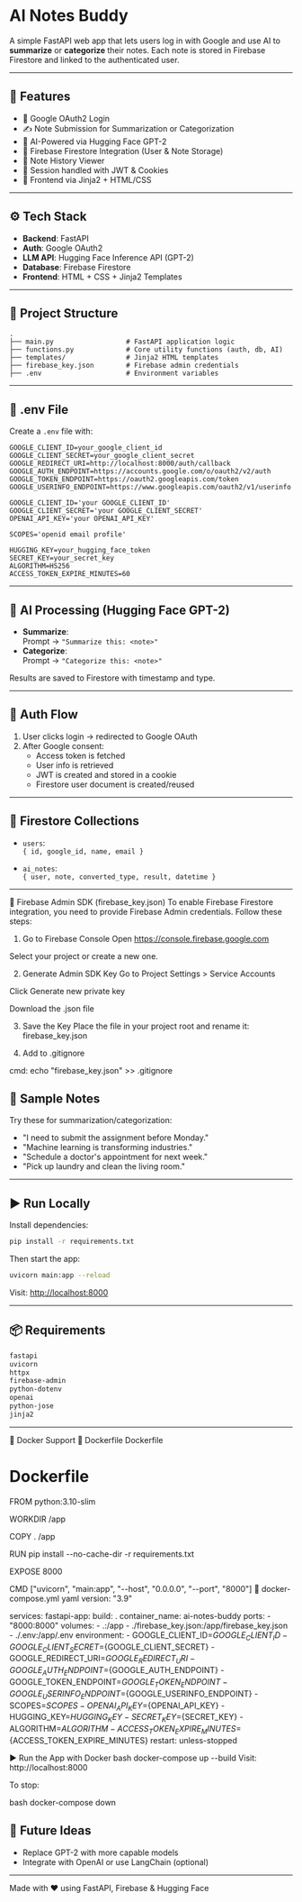 # AI Notes Buddy

A simple FastAPI web app that lets users log in with Google and use AI to **summarize** or **categorize** their notes. Each note is stored in Firebase Firestore and linked to the authenticated user.

---

## 🚀 Features

- 🔐 Google OAuth2 Login
- ✍️ Note Submission for Summarization or Categorization
- 🤠 AI-Powered via Hugging Face GPT-2
- 💾 Firebase Firestore Integration (User & Note Storage)
- 📜 Note History Viewer
- 🍪 Session handled with JWT & Cookies
- 🎨 Frontend via Jinja2 + HTML/CSS

---

## ⚙️ Tech Stack

- **Backend**: FastAPI
- **Auth**: Google OAuth2
- **LLM API**: Hugging Face Inference API (GPT-2)
- **Database**: Firebase Firestore
- **Frontend**: HTML + CSS + Jinja2 Templates

---

## 📁 Project Structure

```
.
├── main.py                  # FastAPI application logic
├── functions.py             # Core utility functions (auth, db, AI)
├── templates/               # Jinja2 HTML templates
├── firebase_key.json        # Firebase admin credentials
├── .env                     # Environment variables
```

---

## 🔑 .env File

Create a `.env` file with:

```env
GOOGLE_CLIENT_ID=your_google_client_id
GOOGLE_CLIENT_SECRET=your_google_client_secret
GOOGLE_REDIRECT_URI=http://localhost:8000/auth/callback
GOOGLE_AUTH_ENDPOINT=https://accounts.google.com/o/oauth2/v2/auth
GOOGLE_TOKEN_ENDPOINT=https://oauth2.googleapis.com/token
GOOGLE_USERINFO_ENDPOINT=https://www.googleapis.com/oauth2/v1/userinfo

GOOGLE_CLIENT_ID='your GOOGLE_CLIENT_ID'
GOOGLE_CLIENT_SECRET='your GOOGLE_CLIENT_SECRET'
OPENAI_API_KEY='your OPENAI_API_KEY'

SCOPES='openid email profile'

HUGGING_KEY=your_hugging_face_token
SECRET_KEY=your_secret_key
ALGORITHM=HS256
ACCESS_TOKEN_EXPIRE_MINUTES=60
```

---

## 🤖 AI Processing (Hugging Face GPT-2)

- **Summarize**:  
  Prompt → `"Summarize this: <note>"`
- **Categorize**:  
  Prompt → `"Categorize this: <note>"`

Results are saved to Firestore with timestamp and type.

---

## 🔐 Auth Flow

1. User clicks login → redirected to Google OAuth
2. After Google consent:
   - Access token is fetched
   - User info is retrieved
   - JWT is created and stored in a cookie
   - Firestore user document is created/reused

---

## 📃 Firestore Collections

- `users`:  
  `{ id, google_id, name, email }`

- `ai_notes`:  
  `{ user, note, converted_type, result, datetime }`

---


🔑 Firebase Admin SDK (firebase_key.json)
To enable Firebase Firestore integration, you need to provide Firebase Admin credentials. Follow these steps:

1. Go to Firebase Console
Open https://console.firebase.google.com

Select your project or create a new one.

2. Generate Admin SDK Key
Go to Project Settings > Service Accounts

Click Generate new private key

Download the .json file

3. Save the Key
Place the file in your project root and rename it: firebase_key.json

4. Add to .gitignore

cmd: echo "firebase_key.json" >> .gitignore



## 📝 Sample Notes

Try these for summarization/categorization:

- "I need to submit the assignment before Monday."
- "Machine learning is transforming industries."
- "Schedule a doctor's appointment for next week."
- "Pick up laundry and clean the living room."

---

## ▶️ Run Locally

Install dependencies:

```bash
pip install -r requirements.txt
```

Then start the app:

```bash
uvicorn main:app --reload
```

Visit: [http://localhost:8000](http://localhost:8000)

---

## 📦 Requirements

```txt
fastapi
uvicorn
httpx
firebase-admin
python-dotenv
openai
python-jose
jinja2
```

---

🐳 Docker Support
🔧 Dockerfile
Dockerfile
 # Dockerfile

FROM python:3.10-slim

WORKDIR /app

COPY . /app

RUN pip install --no-cache-dir -r requirements.txt

EXPOSE 8000

CMD ["uvicorn", "main:app", "--host", "0.0.0.0", "--port", "8000"]
🧱 docker-compose.yml
yaml
 version: "3.9"

services:
  fastapi-app:
    build: .
    container_name: ai-notes-buddy
    ports:
      - "8000:8000"
    volumes:
      - .:/app
      - ./firebase_key.json:/app/firebase_key.json
      - ./.env:/app/.env
    environment:
      - GOOGLE_CLIENT_ID=${GOOGLE_CLIENT_ID}
      - GOOGLE_CLIENT_SECRET=${GOOGLE_CLIENT_SECRET}
      - GOOGLE_REDIRECT_URI=${GOOGLE_REDIRECT_URI}
      - GOOGLE_AUTH_ENDPOINT=${GOOGLE_AUTH_ENDPOINT}
      - GOOGLE_TOKEN_ENDPOINT=${GOOGLE_TOKEN_ENDPOINT}
      - GOOGLE_USERINFO_ENDPOINT=${GOOGLE_USERINFO_ENDPOINT}
      - SCOPES=${SCOPES}
      - OPENAI_API_KEY=${OPENAI_API_KEY}
      - HUGGING_KEY=${HUGGING_KEY}
      - SECRET_KEY=${SECRET_KEY}
      - ALGORITHM=${ALGORITHM}
      - ACCESS_TOKEN_EXPIRE_MINUTES=${ACCESS_TOKEN_EXPIRE_MINUTES}
    restart: unless-stopped

▶️ Run the App with Docker
bash
 docker-compose up --build
Visit: http://localhost:8000

To stop:

bash
 docker-compose down


## 🙌 Future Ideas

- Replace GPT-2 with more capable models
- Integrate with OpenAI or use LangChain (optional)

---

Made with ❤️ using FastAPI, Firebase & Hugging Face